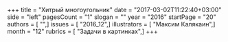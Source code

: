 +++
title = "Хитрый многоугольник"
date = "2017-03-02T11:22:40+03:00"
side = "left"
pagesCount = "1"
slogan = ""
year = "2016"
startPage = "20"
authors = [ "",]
issues = [ "2016_12",]
illustrators = [ "Максим Калякаин",]
month = "12"
rubrics = [ "Задачи в картинках",]
+++
